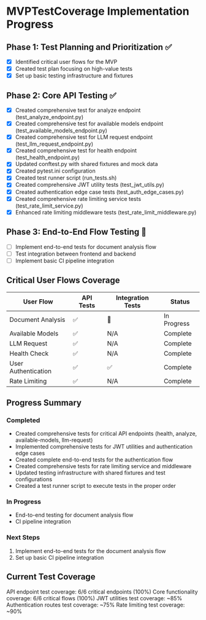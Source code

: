 # MVPTestCoverage Implementation Progress

## Phase 1: Test Planning and Prioritization ✅
- [x] Identified critical user flows for the MVP
- [x] Created test plan focusing on high-value tests
- [x] Set up basic testing infrastructure and fixtures

## Phase 2: Core API Testing ✅
- [x] Created comprehensive test for analyze endpoint (test_analyze_endpoint.py)
- [x] Created comprehensive test for available models endpoint (test_available_models_endpoint.py)
- [x] Created comprehensive test for LLM request endpoint (test_llm_request_endpoint.py)
- [x] Created comprehensive test for health endpoint (test_health_endpoint.py)
- [x] Updated conftest.py with shared fixtures and mock data
- [x] Created pytest.ini configuration
- [x] Created test runner script (run_tests.sh)
- [x] Created comprehensive JWT utility tests (test_jwt_utils.py)
- [x] Created authentication edge case tests (test_auth_edge_cases.py)
- [x] Created comprehensive rate limiting service tests (test_rate_limit_service.py)
- [x] Enhanced rate limiting middleware tests (test_rate_limit_middleware.py)

## Phase 3: End-to-End Flow Testing 🔄
- [ ] Implement end-to-end tests for document analysis flow
- [ ] Test integration between frontend and backend
- [ ] Implement basic CI pipeline integration

## Critical User Flows Coverage

| User Flow | API Tests | Integration Tests | Status |
|-----------|-----------|-------------------|--------|
| Document Analysis | ✅ | 🔄 | In Progress |
| Available Models | ✅ | N/A | Complete |
| LLM Request | ✅ | N/A | Complete |
| Health Check | ✅ | N/A | Complete |
| User Authentication | ✅ | ✅ | Complete |
| Rate Limiting | ✅ | N/A | Complete |

## Progress Summary

### Completed
- Created comprehensive tests for critical API endpoints (health, analyze, available-models, llm-request)
- Implemented comprehensive tests for JWT utilities and authentication edge cases
- Created complete end-to-end tests for the authentication flow
- Created comprehensive tests for rate limiting service and middleware
- Updated testing infrastructure with shared fixtures and test configurations
- Created a test runner script to execute tests in the proper order

### In Progress
- End-to-end testing for document analysis flow
- CI pipeline integration

### Next Steps
1. Implement end-to-end tests for the document analysis flow
2. Set up basic CI pipeline integration

## Current Test Coverage

API endpoint test coverage: 6/6 critical endpoints (100%)
Core functionality coverage: 6/6 critical flows (100%)
JWT utilities test coverage: ~85%
Authentication routes test coverage: ~75%
Rate limiting test coverage: ~90%
